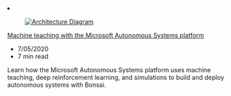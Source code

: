 <!-- This file is automatically generated by build/architectures/build_index.py. Any updates will be lost. -->

<!-- markdownlint-disable MD033 -->

<li class="grid-item item-column" data-categories="AI + Machine Learning ">
<article class="card">
    <div class="card-header has-margin-bottom-none" aria-hidden="true">
        <figure class="image diagram has-height-175 has-overflow-hidden level">
            <a href="/azure/architecture/solution-ideas/articles/autonomous-systems"><img src="/azure/architecture/browse/thumbs/autonomous-systems.png" class="diagram" alt="Architecture Diagram" data-linktype="relative-path"></a>
        </figure>
    </div>
    <div class="card-content">
        <a class="card-content-title has-margin-top-none" href="/azure/architecture/solution-ideas/articles/autonomous-systems">
            <p>Machine teaching with the Microsoft Autonomous Systems platform</p>
        </a>
        <ul class="card-content-metadata">
            <li>7/05/2020</li>
            <li>7 min read</li>
        </ul>
        <p class="card-content-description">Learn how the Microsoft Autonomous Systems platform uses machine teaching, deep reinforcement learning, and simulations to build and deploy autonomous systems with Bonsai.</p>
        <div class="bottom-to-top-fade is-hidden-mobile"></div>
    </div>
</article>
</li>
